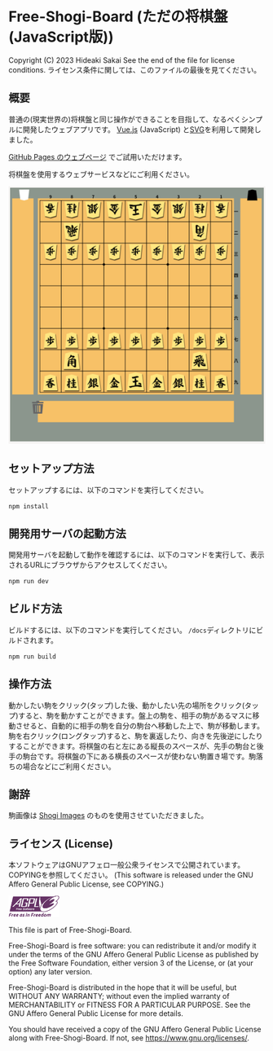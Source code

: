 # Free-Shogi-Board (ただの将棋盤 (JavaScript版))

Copyright (C) 2023 Hideaki Sakai
See the end of the file for license conditions.
ライセンス条件に関しては、このファイルの最後を見てください。

## 概要
普通の(現実世界の)将棋盤と同じ操作ができることを目指して、なるべくシンプルに開発したウェブアプリです。
[Vue.js](https://ja.vuejs.org/) (JavaScript) と[SVG](https://developer.mozilla.org/ja/docs/Web/SVG)を利用して開発しました。

[GitHub Pages のウェブページ](https://hideboz.github.io/free-shogi-board/) でご試用いただけます。

将棋盤を使用するウェブサービスなどにご利用ください。

![ただの将棋盤のスクリーンショット](images/free-shogi-board-screenshot.png)

## セットアップ方法
セットアップするには、以下のコマンドを実行してください。

```sh
npm install
```

## 開発用サーバの起動方法
開発用サーバを起動して動作を確認するには、以下のコマンドを実行して、表示されるURLにブラウザからアクセスしてください。

```sh
npm run dev
```

## ビルド方法
ビルドするには、以下のコマンドを実行してください。
`/docs`ディレクトリにビルドされます。

```sh
npm run build
```

## 操作方法
動かしたい駒をクリック(タップ)した後、動かしたい先の場所をクリック(タップ)すると、駒を動かすことができます。盤上の駒を、相手の駒があるマスに移動させると、自動的に相手の駒を自分の駒台へ移動した上で、駒が移動します。駒を右クリック(ロングタップ)すると、駒を裏返したり、向きを先後逆にしたりすることができます。将棋盤の右と左にある縦長のスペースが、先手の駒台と後手の駒台です。将棋盤の下にある横長のスペースが使わない駒置き場です。駒落ちの場合などにご利用ください。

## 謝辞
駒画像は [Shogi Images](https://sunfish-shogi.github.io/shogi-images/) のものを使用させていただきました。

## ライセンス (License)
本ソフトウェアはGNUアフェロ一般公衆ライセンスで公開されています。COPYINGを参照してください。
(This software is released under the GNU Affero General Public License, see COPYING.)

![GNUアフェロ一般公衆ライセンス](images/agplv3-with-text-100x42.png)

This file is part of Free-Shogi-Board.

Free-Shogi-Board is free software: you can redistribute it and/or modify
it under the terms of the GNU Affero General Public License as published by
the Free Software Foundation, either version 3 of the License, or
(at your option) any later version.

Free-Shogi-Board is distributed in the hope that it will be useful,
but WITHOUT ANY WARRANTY; without even the implied warranty of
MERCHANTABILITY or FITNESS FOR A PARTICULAR PURPOSE.  See the
GNU Affero General Public License for more details.

You should have received a copy of the GNU Affero General Public License
along with Free-Shogi-Board.  If not, see <https://www.gnu.org/licenses/>.

